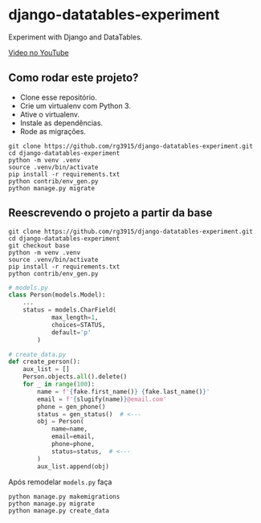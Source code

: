 # django-datatables-experiment

Experiment with Django and DataTables.

[Video no YouTube](https://www.youtube.com/watch?v=NeZ39HE_zKg)


## Como rodar este projeto?

* Clone esse repositório.
* Crie um virtualenv com Python 3.
* Ative o virtualenv.
* Instale as dependências.
* Rode as migrações.

```
git clone https://github.com/rg3915/django-datatables-experiment.git
cd django-datatables-experiment
python -m venv .venv
source .venv/bin/activate
pip install -r requirements.txt
python contrib/env_gen.py
python manage.py migrate
```

## Reescrevendo o projeto a partir da base

```
git clone https://github.com/rg3915/django-datatables-experiment.git
cd django-datatables-experiment
git checkout base
python -m venv .venv
source .venv/bin/activate
pip install -r requirements.txt
python contrib/env_gen.py
```


```python
# models.py
class Person(models.Model):
    ...
    status = models.CharField(
            max_length=1,
            choices=STATUS,
            default='p'
        )
```


```python
# create_data.py
def create_person():
    aux_list = []
    Person.objects.all().delete()
    for _ in range(100):
        name = f'{fake.first_name()} {fake.last_name()}'
        email = f'{slugify(name)}@email.com'
        phone = gen_phone()
        status = gen_status()  # <---
        obj = Person(
            name=name,
            email=email,
            phone=phone,
            status=status,  # <---
        )
        aux_list.append(obj)
```

Após remodelar `models.py` faça


```
python manage.py makemigrations
python manage.py migrate
python manage.py create_data
```

